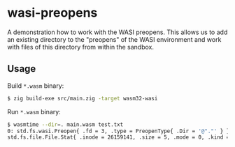 # wasi-preopens

A demonstration how to work with the WASI preopens. This allows us to add an existing directory to the "preopens" of the WASI environment and work with files of this directory from within the sandbox.

## Usage

Build `*.wasm` binary:

```bash
$ zig build-exe src/main.zig -target wasm32-wasi
```

Run `*.wasm` binary:

```bash
$ wasmtime --dir=. main.wasm test.txt
0: std.fs.wasi.Preopen{ .fd = 3, .type = PreopenType{ .Dir = '@"."' } }
std.fs.file.File.Stat{ .inode = 26159141, .size = 5, .mode = 0, .kind = std.fs.file.File.Kind.File, .atime = 1650746429495209915, .mtime = 1650746427552934624, .ctime = 1650746424073060560 }
```